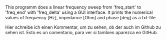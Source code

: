 This programm does a linear frequency sweep from 'freq_start' to 'freq_end' with 'freq_delta' using a GUI interface. It prints the numerical values of frequency [Hz], impedance [Ohm] and phase [deg] as a txt-file

Hier schreibe ich einen Kommentar, um zu sehen, ob der auch im Github zu sehen ist. Esto es un comentario, para ver si tambien aparezca en GitHub. 
